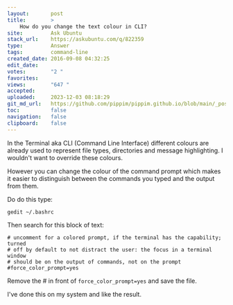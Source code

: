 ```yaml
---
layout:       post
title:        >
    How do you change the text colour in CLI?
site:         Ask Ubuntu
stack_url:    https://askubuntu.com/q/822359
type:         Answer
tags:         command-line
created_date: 2016-09-08 04:32:25
edit_date:    
votes:        "2 "
favorites:    
views:        "647 "
accepted:     
uploaded:     2023-12-03 08:18:29
git_md_url:   https://github.com/pippim/pippim.github.io/blob/main/_posts/2016/2016-09-08-How-do-you-change-the-text-colour-in-CLI_.md
toc:          false
navigation:   false
clipboard:    false
---
```


In the Terminal aka CLI (Command Line Interface) different colours are already used to represent file types, directories and message highlighting. I wouldn't want to override these colours.

However you can change the colour of the command prompt which makes it easier to distinguish between the commands you typed and the output from them.

Do do this type:

``` 
gedit ~/.bashrc
```

Then search for this block of text:

``` 
# uncomment for a colored prompt, if the terminal has the capability; turned
# off by default to not distract the user: the focus in a terminal window
# should be on the output of commands, not on the prompt
#force_color_prompt=yes
```

Remove the # in front of `force_color_prompt=yes` and save the file.

I've done this on my system and like the result.
